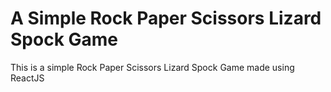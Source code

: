 # A Simple Rock Paper Scissors Lizard Spock Game

This is a simple Rock Paper Scissors Lizard Spock Game made using ReactJS